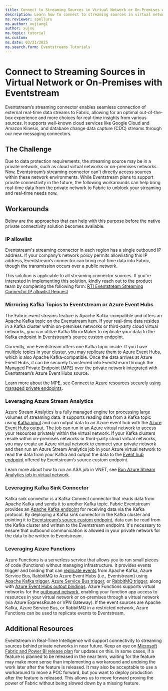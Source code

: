 ```yaml
---
title: Connect to Streaming Sources in Virtual Network or On-Premises with Eventstream
description: Learn how to connect to streaming sources in virtual network or on-premises with Eventstream with workarounds
ms.reviewer: spelluru
ms.author: xujiang1
author: xujxu
ms.topic: tutorial
ms.custom:
ms.date: 03/21/2025
ms.search.form: Eventstreams Tutorials
---
```


# Connect to Streaming Sources in Virtual Network or On-Premises with Eventstream

Eventstream’s streaming connector enables seamless connection of external real-time data streams to Fabric, allowing for an optimal out-of-the-box experience and more choices for real-time insights from various sources. It supports well-known cloud services like Google Cloud and Amazon Kinesis, and database change data capture (CDC) streams through our new messaging connectors.

## The Challenge

Due to data protection requirements, the streaming source may be in a private network, such as cloud virtual networks or on-premises networks. Now, Eventstream’s streaming connector can't directly access sources within these network environments. While Eventstream plans to support private connectivity in the future, the following workarounds can help bring real-time data from the private network to Fabric to unblock your streaming and real-time needs now.

## Workarounds

Below are the approaches that can help with this purpose before the native private connectivity solution becomes available.

### IP allowlist

Eventstream's streaming connector in each region has a single outbound IP address. If your company’s network policy permits allowlisting this IP address, Eventstream’s connector can bring real-time data into Fabric, though the transmission occurs over a public network.

This solution is applicable to all streaming connector sources. If you're interested in implementing this solution, kindly reach out to the product team by completing the following form: [RTI Eventstream Streaming Connector IP allowlist Request](https://aka.ms/EventStreamsConnIPWhitelistRequest)

### Mirroring Kafka Topics to Eventstream or Azure Event Hubs

The Fabric event streams feature is Apache Kafka-compatible and offers an Apache Kafka topic on the Eventstream item. If your real-time data resides in a Kafka cluster within on-premises networks or third-party cloud virtual networks, you can utilize Kafka MirrorMaker to replicate your data to the Kafka endpoint in [Eventstream’s source custom endpoint](add-source-custom-app.md#kafka-1). 

Currently, one Eventstream offers one Kafka topic inside. If you have multiple topics in your cluster, you may replicate them to Azure Event Hubs, which is also Apache Kafka-compatible. Once the data arrives at Azure Event Hubs, it can be securely transferred into Eventstream through the Managed Private Endpoint (MPE) over the private network integrated with Eventstream’s Azure Event Hubs source.

Learn more about the MPE, see [Connect to Azure resources securely using managed private endpoints](set-up-private-endpoint.md). 

### Leveraging Azure Stream Analytics

Azure Stream Analytics is a fully managed engine for processing large volumes of streaming data. It supports reading data from a Kafka topic using [Kafka input](https://learn.microsoft.com/azure/stream-analytics/stream-analytics-define-kafka-input) and can output data to an Azure event hub with the [Azure Event Hubs output](https://learn.microsoft.com/azure/stream-analytics/event-hubs-output). The job can run in an Azure virtual network to access your resources privately within the virtual network. If your Kafka clusters reside within on-premises networks or third-party cloud virtual networks, you may create an Azure virtual network to connect your private network and then run an Azure Stream Analytics job in your Azure virtual network to read the data from your Kafka and output the data to the [Event hub endpoint](add-source-custom-app.md#event-hub-1) offered by Eventstream’s source custom endpoint.

Learn more about how to run an ASA job in VNET, see [Run Azure Stream Analytics job in virtual network](./azure/stream-analytics/run-job-in-virtual-network).

### Leveraging Kafka Sink Connector

Kafka sink connector is a Kafka Connect connector that reads data from Apache Kafka and sends it to another Kafka topic. Fabric Eventstream provides an [Apache Kafka endpoint](overview.md#apache-kafka-on-fabric-event-streams) for receiving data via the Kafka protocol. By deploying a Kafka sink connector in the Kafka cluster and pointing it to [Eventstream’s source custom endpoint](add-source-custom-app.md#kafka-1), data can be read from the Kafka cluster and written to the Eventstream endpoint. It's necessary to ensure that outbound communication is allowed in your private network for the data to be written to Eventstream.

### Leveraging Azure Functions

Azure Functions is a serverless service that allows you to run small pieces of code (functions) without managing infrastructure. It provides events trigger and binding that can [replicate events](https://learn.microsoft.com/azure/event-hubs/event-hubs-federation-replicator-functions#replication-applications-and-tasks-in-azure-functions) from Apache Kafka, Azure Service Bus, RabbitMQ to Azure Event Hubs (i.e., Eventstream) using [Apache Kafka trigger](https://github.com/azure/azure-functions-kafka-extension), [Azure Service Bus trigger](https://learn.microsoft.com/azure/azure-functions/functions-bindings-service-bus-trigger?tabs=csharp), or [RabbitMQ trigger](https://github.com/azure/azure-functions-rabbitmq-extension), along with [Azure Event Hubs output bindings](https://learn.microsoft.com/azure/azure-functions/functions-bindings-event-hubs-output?tabs=python-v2%2Cisolated-process%2Cnodejs-v4%2Cfunctionsv2%2Cextensionv5&pivots=programming-language-csharp). Azure Functions supports virtual networks for the [outbound network](https://learn.microsoft.com/azure/azure-functions/functions-networking-options?tabs=azure-portal#outbound-networking-features), enabling your function app access to resources in your virtual network or on-premises through a virtual network (via Azure ExpressRoute or VPN Gateway). If the event sources are Apache Kafka, Azure Service Bus, or RabbitMQ in a restricted network, Azure Functions can be used to replicate events to Eventstream.

## Additional Resources

Eventstream in Real-Time Intelligence will support connectivity to streaming sources behind private networks in near future. Keep an eye on [Microsoft Fabric and Power BI release plan](https://aka.ms/fabricroadmap) for updates on this. In some cases, if a feature is planned to be released in the near term, waiting for the feature may make more sense than implementing a workaround and undoing the work later after the feature is released. It may also be acceptable to use a workaround to move a POC forward, but you want to deploy production after the feature is released. This allows us to move forward proving the power of Fabric without being slowed down by a missing feature.
